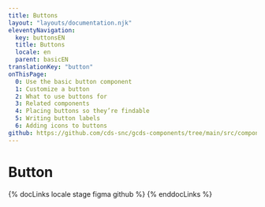 ```yaml
---
title: Buttons 
layout: "layouts/documentation.njk"
eleventyNavigation:
  key: buttonsEN
  title: Buttons
  locale: en
  parent: basicEN
translationKey: "button"
onThisPage:
  0: Use the basic button component
  1: Customize a button
  2: What to use buttons for
  3: Related components 
  4: Placing buttons so they’re findable
  5: Writing button labels
  6: Adding icons to buttons
github: https://github.com/cds-snc/gcds-components/tree/main/src/components/gcds-button
---
```


# Button

{% docLinks locale stage figma github %}
{% enddocLinks %}